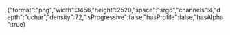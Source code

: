 {"format":"png","width":3456,"height":2520,"space":"srgb","channels":4,"depth":"uchar","density":72,"isProgressive":false,"hasProfile":false,"hasAlpha":true}